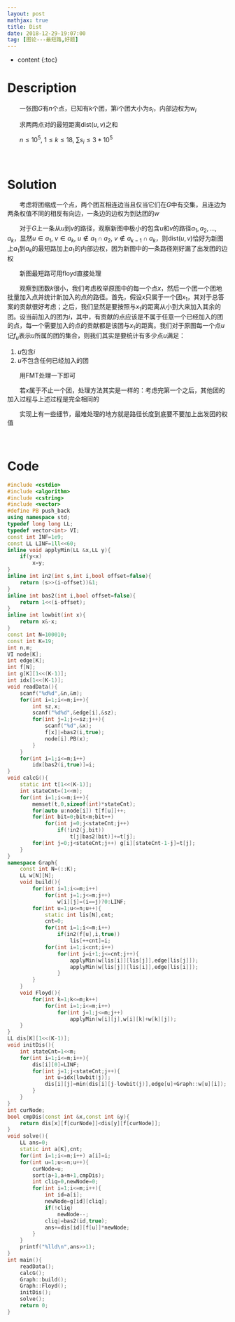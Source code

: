 ```yaml
---
layout: post
mathjax: true
title: Dist
date: 2018-12-29-19:07:00
tag: [图论---最短路,好题]
---
```

* content
{:toc}
# Description

　　一张图$G$有$n$个点，已知有$k$个团，第$i$个团大小为$s_i$，内部边权为$w_i$

　　求两两点对的最短距离$\text{dist}(u,v)$之和

　　$n \le 10^5, \ 1 \le k \le 18, \ \sum s_i \le 3*10^5$



　　

# Solution

　　考虑将团缩成一个点，两个团互相连边当且仅当它们在$G$中有交集，且连边为两条权值不同的相反有向边，一条边的边权为到达团的$w$

　　对于$G$上一条从$u$到$v$的路径，观察新图中极小的包含$u$和$v$的路径$a_1,a_2,\dots,a_k$，显然$u\in a_1,\ v\in a_k,\ u\notin a_1\cap a_2,\ v\notin a_{k-1} \cap a_k$，则$\text{dist}(u,v)$恰好为新图上$a_1$到$a_k$的最短路加上$a_1$的内部边权，因为新图中的一条路径刚好漏了出发团的边权

　　新图最短路可用floyd直接处理

　　观察到团数$k$很小，我们考虑枚举原图中的每一个点$x$，然后一个团一个团地批量加入点并统计新加入的点的路径。首先，假设$x$只属于一个团$x_1$，其对于总答案的贡献很好考虑；之后，我们显然是要按照与$x_1$的距离从小到大来加入其余的团。设当前加入的团为$i$，其中，有贡献的点应该是不属于任意一个已经加入的团的点，每一个需要加入的点的贡献都是该团与$x_1$的距离。我们对于原图每一个点$u$记$f_u$表示$u$所属的团的集合，则我们其实是要统计有多少点$u$满足：

1. $u$包含$i$
2. $u$不包含任何已经加入的团

　　用FMT处理一下即可

　　若$x$属于不止一个团，处理方法其实是一样的：考虑完第一个之后，其他团的加入过程与上述过程是完全相同的

　　实现上有一些细节，最难处理的地方就是路径长度到底要不要加上出发团的权值

　

# Code

```c++
#include <cstdio>
#include <algorithm>
#include <cstring>
#include <vector>
#define PB push_back
using namespace std;
typedef long long LL;
typedef vector<int> VI;
const int INF=1e9;
const LL LINF=1ll<<60;
inline void applyMin(LL &x,LL y){
	if(y<x)
		x=y;
}
inline int in2(int s,int i,bool offset=false){
	return (s>>(i-offset))&1;
}
inline int bas2(int i,bool offset=false){
	return 1<<(i-offset);
}
inline int lowbit(int x){
	return x&-x;
}
const int N=100010;
const int K=19;
int n,m;
VI node[K];
int edge[K];
int f[N];
int g[K][1<<(K-1)];
int idx[1<<(K-1)];
void readData(){
	scanf("%d%d",&n,&m);
	for(int i=1;i<=m;i++){
		int sz,x;
		scanf("%d%d",&edge[i],&sz);
		for(int j=1;j<=sz;j++){
			scanf("%d",&x);
			f[x]|=bas2(i,true);
			node[i].PB(x);
		}
	}
	for(int i=1;i<=m;i++)
		idx[bas2(i,true)]=i;
}
void calcG(){
	static int t[1<<(K-1)];
	int stateCnt=(1<<m);
	for(int i=1;i<=m;i++){
		memset(t,0,sizeof(int)*stateCnt);
		for(auto u:node[i]) t[f[u]]++;
		for(int bit=0;bit<m;bit++)
			for(int j=0;j<stateCnt;j++)
				if(!in2(j,bit))
					t[j|bas2(bit)]+=t[j];
		for(int j=0;j<stateCnt;j++) g[i][stateCnt-1-j]=t[j];
	}
}
namespace Graph{
	const int N=(::K);
	LL w[N][N];
	void build(){
		for(int i=1;i<=m;i++)
			for(int j=1;j<=m;j++)
				w[i][j]=(i==j)?0:LINF;
		for(int u=1;u<=n;u++){
			static int lis[N],cnt;
			cnt=0;
			for(int i=1;i<=m;i++)
				if(in2(f[u],i,true))
					lis[++cnt]=i;
			for(int i=1;i<cnt;i++)
				for(int j=i+1;j<=cnt;j++){
					applyMin(w[lis[i]][lis[j]],edge[lis[j]]);
					applyMin(w[lis[j]][lis[i]],edge[lis[i]]);
				}
		}
	}
	void Floyd(){
		for(int k=1;k<=m;k++)
			for(int i=1;i<=m;i++)
				for(int j=1;j<=m;j++)
					applyMin(w[i][j],w[i][k]+w[k][j]);
	}
}
LL dis[K][1<<(K-1)];
void initDis(){
	int stateCnt=1<<m;
	for(int i=1;i<=m;i++){
		dis[i][0]=LINF;
		for(int j=1;j<stateCnt;j++){
			int u=idx[lowbit(j)];
			dis[i][j]=min(dis[i][j-lowbit(j)],edge[u]+Graph::w[u][i]);
		}
	}
}
int curNode;
bool cmpDis(const int &x,const int &y){
	return dis[x][f[curNode]]<dis[y][f[curNode]];
}
void solve(){
	LL ans=0;
	static int a[K],cnt;
	for(int i=1;i<=m;i++) a[i]=i;
	for(int u=1;u<=n;u++){
		curNode=u;
		sort(a+1,a+m+1,cmpDis);
		int cliq=0,newNode=0;
		for(int i=1;i<=m;i++){
			int id=a[i];
			newNode=g[id][cliq];
			if(!cliq)
				newNode--;
			cliq|=bas2(id,true);
			ans+=dis[id][f[u]]*newNode;
		}
	}
	printf("%lld\n",ans>>1);
}
int main(){
	readData();
	calcG();
	Graph::build();
	Graph::Floyd();
	initDis();
	solve();
	return 0;
}
```

